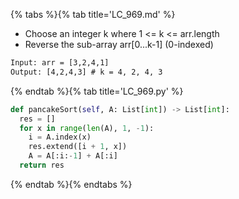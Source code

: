 {% tabs %}{% tab title='LC_969.md' %}

* Choose an integer k where 1 <= k <= arr.length
* Reverse the sub-array arr[0...k-1] (0-indexed)

```txt
Input: arr = [3,2,4,1]
Output: [4,2,4,3] # k = 4, 2, 4, 3
```

{% endtab %}{% tab title='LC_969.py' %}

```py
def pancakeSort(self, A: List[int]) -> List[int]:
  res = []
  for x in range(len(A), 1, -1):
    i = A.index(x)
    res.extend([i + 1, x])
    A = A[:i:-1] + A[:i]
  return res
```

{% endtab %}{% endtabs %}
